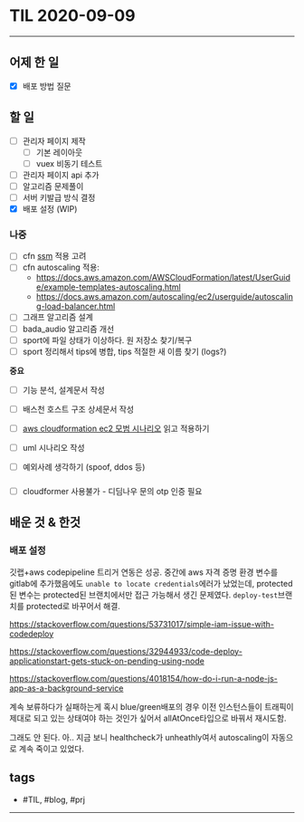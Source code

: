 # TIL 2020-09-09

--------------------------

## 어제 한 일
- [x] 배포 방법 질문

## 할 일
- [ ] 관리자 페이지 제작
  - [ ] 기본 레이아웃
  - [ ] vuex 비동기 테스트
- [ ] 관리자 페이지 api 추가
- [ ] 알고리즘 문제풀이
- [ ] 서버 키발급 방식 결정
- [x] 배포 설정 (WIP)

### 나중
- [ ] cfn [ssm](https://docs.aws.amazon.com/AWSCloudFormation/latest/UserGuide/dynamic-references.html#dynamic-references-ssm-secure-strings) 적용 고려
- [ ] cfn autoscaling 적용:
  - https://docs.aws.amazon.com/AWSCloudFormation/latest/UserGuide/example-templates-autoscaling.html
  - https://docs.aws.amazon.com/autoscaling/ec2/userguide/autoscaling-load-balancer.html
- [ ] 그래프 알고리즘 설계
- [ ] bada_audio 알고리즘 개선
- [ ] sport에 파일 상태가 이상하다. 원 저장소 찾기/복구
- [ ] sport 정리해서 tips에 병합, tips 적절한 새 이름 찾기 (logs?)

**중요**
- [ ] 기능 분석, 설계문서 작성

- [ ] 배스천 호스트 구조 상세문서 작성
- [ ] [aws cloudformation ec2 모범 시나리오](https://aws.amazon.com/ko/blogs/infrastructure-and-automation/best-practices-for-deploying-ec2-instances-with-aws-cloudformation/) 읽고 적용하기

- [ ] uml 시나리오 작성
- [ ] 예외사례 생각하기 (spoof, ddos 등)

### 
- [ ] cloudformer 사용불가 - 디딤나우 문의 otp 인증 필요

## 배운 것 & 한것

### 배포 설정

깃랩+aws codepipeline 트리거 연동은 성공.
중간에 aws 자격 증명 환경 변수를 gitlab에 추가했음에도 `unable to locate credentials`에러가 났었는데, protected된 변수는 protected된 브랜치에서만 접근 가능해서 생긴 문제였다. `deploy-test`브랜치를 protected로 바꾸어서 해결.



https://stackoverflow.com/questions/53731017/simple-iam-issue-with-codedeploy


https://stackoverflow.com/questions/32944933/code-deploy-applicationstart-gets-stuck-on-pending-using-node


https://stackoverflow.com/questions/4018154/how-do-i-run-a-node-js-app-as-a-background-service

계속 보류하다가 실패하는게 혹시 blue/green배포의 경우 이전 인스턴스들이 트래픽이 제대로 되고 있는 상태여야 하는 것인가 싶어서 allAtOnce타입으로 바꿔서 재시도함.

그래도 안 된다. 아.. 지금 보니 healthcheck가 unheathly여서 autoscaling이 자동으로 계속 죽이고 있었다.






## tags
- \#TIL, \#blog, \#prj

--------------------------